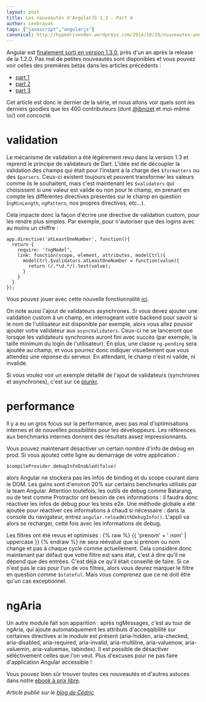 ```yaml
---
layout: post
title: Les nouveautés d'AngularJS 1.3 - Part 4
author: cexbrayat
tags: ["javascript","angularjs"]
canonical: http://hypedrivendev.wordpress.com/2014/10/28/nouveautes-angularjs-1.3-part-4/
---
```


Angular est [finalement sorti en version 1.3.0](http://angularjs.blogspot.fr/2014/10/angularjs-130-superluminal-nudge.html), près d'un an après la release de la 1.2.0. Pas mal de petites nouveautés sont disponibles et vous pouvez voir celles des premières bétas dans les articles précédents :

- [part 1](http://blog.ninja-squad.com/2014/06/24/nouveautes-angularjs-1.3/)
- [part 2](http://blog.ninja-squad.com/2014/07/31/nouveautes-angularjs-1.3-part-2/)
- [part 3](http://blog.ninja-squad.com/2014/08/28/nouveautes-angularjs-1.3-part-3/)

Cet article est donc le dernier de la série, et nous allons voir quels sont les derniers goodies que les 400 contributeurs (dont [@jbnizet](https://twitter.com/jbnizet) et moi-même \o/) ont concocté.

# validation

Le mécanisme de validation a été légérement revu dans la version 1.3 et reprend le principe de validateurs de Dart. L'idée est de découpler la validation des champs qui était pour l'instant à la charge des `$formatters` ou des `$parsers`. Ceux-ci existent toujours et peuvent transformer les valeurs comme ils le souhaitent, mais c'est maintenant les `$validators` qui choisissent si une valeur est valide ou non pour le champ, en prenant en compte les différentes directives présentes sur le champ en question (`ngMinLength`, `ngPattern`, nos propres directives, etc...). 

Cela impacte donc la façon d'écrire une directive de validation custom, pour les rendre plus simples. Par exemple, pour n'autoriser que des logins avec au moins un chiffre :

    app.directive('atLeastOneNumber', function(){
      return {
        require: '?ngModel',
        link: function(scope, element, attributes, modelCtrl){
          modelCtrl.$validators.atLeastOneNumber = function(value){
            return (/.*\d.*/).test(value);
          }
        }
      }
    });

Vous pouvez jouer avec cette nouvelle fonctionnalité [ici](http://plnkr.co/edit/aGUq6F9K5tNlNrHjSmg3?p=preview).

On note aussi l'ajout de validateurs asynchrones. Si vous devez ajouter une validation custom à un champ, en interrogeant votre backend pour savoir si le nom de l'utilisateur est disponible par exemple, alors vous allez pouvoir ajouter votre validateur aux `asyncValidators`. Ceux-ci ne se lanceront que lorsque les validateurs synchrones auront fini avec succès (par exemple, la taille minimum du login de l'utilisateur).
En plus, une classe `ng-pending` sera ajoutée au champ, et vous pourrez donc indiquer visuellement que vous attendez une réponse du serveur. En attendant, le champ n'est ni valide, ni invalide.

Si vous voulez voir un exemple détaillé de l'ajout de validateurs (synchrones et asynchrones), c'est sur ce [plunkr](http://plnkr.co/edit/IcU9GMzTKD8zDBDqP1ZV?p=preview).

# performance

Il y a eu un gros focus sur la performance, avec pas mal d'optimisations internes et de nouvelles possibilités pour les développeurs. Les références aux benchmarks internes donnent des résultats assez impressionnants.

Vous pouvez maintenant désactiver un certain nombre d'info de debug en prod. Si vous ajoutez cette ligne au démarrage de votre application :

    $compileProvider.debugInfoEnabled(false)

alors Angular ne stockera pas les infos de binding et du scope courant dans le DOM. Les gains sont d'environ 20% sur certains benchmarks utilisés par la team Angular. Attention toutefois, les outils de debug comme Batarang, ou de test comme Protractor ont besoin de ces informations : il faudra donc réactiver les infos de debug pour les tests e2e.
Une méthode globale a été ajoutée pour réactiver ces informations à chaud si nécessaire : dans la console du navigateur, entrez `angular.reloadWithDebugInfo()`. L'appli va alors se recharger, cette fois avec les informations de debug.

Les filtres ont été revus et optimisés : 
{% raw %}
    {{ 'prenom' + ' nom' | uppercase }} 
{% endraw %}
ne sera réévalué que si prénom ou nom change et pas à chaque cycle comme actuellement. Cela considère donc maintenant par défaut que votre filtre est sans état, c'est à dire qu'il ne dépend que des entrées. C'est déjà ce qu'il était conseillé de faire. Si ce n'est pas le cas pour l'un de vos filtres, alors vous devrez marquer le filtre en question comme `$stateful`. Mais vous comprenez que ce ne doit être qu'un cas exceptionnel.

# ngAria

Un autre module fait son apparition : après ngMessages, c'est au tour de ngAria, qui ajoute automatiquement les attributs d'acceqqibilité sur certaines directives si le module est présent (aria-hidden, aria-checked, aria-disabled, aria-required, aria-invalid, aria-multiline, aria-valuenow, aria-valuemin, aria-valuemax, tabindex). Il est possible de désactiver séléctivement celles que l'on veut.
Plus d'excuses pour ne pas faire d'application Angular accessible !

Vous pouvez bien sûr trouver toutes ces nouveautés et d'autres astuces dans notre [ebook à prix libre](https://books.ninja-squad.com).

_Article publié sur le [blog de Cédric](http://hypedrivendev.wordpress.com/2014/10/28/nouveautes-angularjs-1.3-part-4/ "Article original sur le blog de Cédric Exbrayat")_